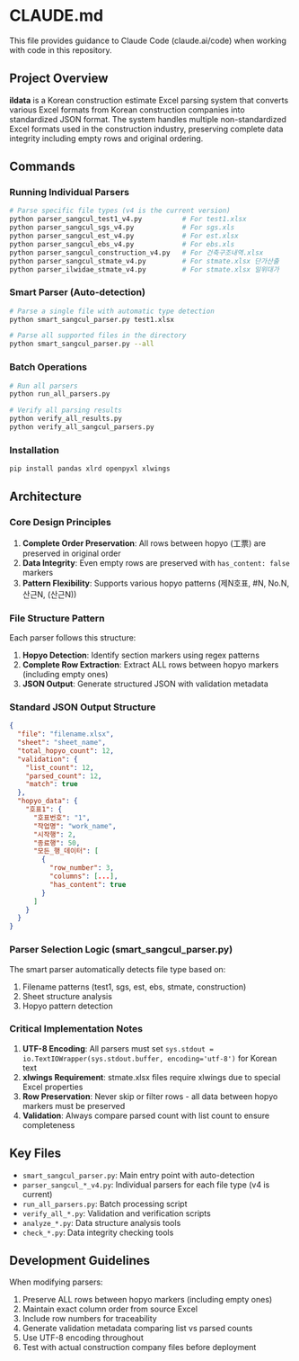 # CLAUDE.md

This file provides guidance to Claude Code (claude.ai/code) when working with code in this repository.

## Project Overview

**ildata** is a Korean construction estimate Excel parsing system that converts various Excel formats from Korean construction companies into standardized JSON format. The system handles multiple non-standardized Excel formats used in the construction industry, preserving complete data integrity including empty rows and original ordering.

## Commands

### Running Individual Parsers
```bash
# Parse specific file types (v4 is the current version)
python parser_sangcul_test1_v4.py          # For test1.xlsx
python parser_sangcul_sgs_v4.py            # For sgs.xls
python parser_sangcul_est_v4.py            # For est.xlsx
python parser_sangcul_ebs_v4.py            # For ebs.xls
python parser_sangcul_construction_v4.py   # For 건축구조내역.xlsx
python parser_sangcul_stmate_v4.py         # For stmate.xlsx 단가산출
python parser_ilwidae_stmate_v4.py         # For stmate.xlsx 일위대가
```

### Smart Parser (Auto-detection)
```bash
# Parse a single file with automatic type detection
python smart_sangcul_parser.py test1.xlsx

# Parse all supported files in the directory
python smart_sangcul_parser.py --all
```

### Batch Operations
```bash
# Run all parsers
python run_all_parsers.py

# Verify all parsing results
python verify_all_results.py
python verify_all_sangcul_parsers.py
```

### Installation
```bash
pip install pandas xlrd openpyxl xlwings
```

## Architecture

### Core Design Principles

1. **Complete Order Preservation**: All rows between hopyo (工票) are preserved in original order
2. **Data Integrity**: Even empty rows are preserved with `has_content: false` markers
3. **Pattern Flexibility**: Supports various hopyo patterns (제N호표, #N, No.N, 산근N, (산근N))

### File Structure Pattern

Each parser follows this structure:
1. **Hopyo Detection**: Identify section markers using regex patterns
2. **Complete Row Extraction**: Extract ALL rows between hopyo markers (including empty ones)
3. **JSON Output**: Generate structured JSON with validation metadata

### Standard JSON Output Structure
```json
{
  "file": "filename.xlsx",
  "sheet": "sheet_name",
  "total_hopyo_count": 12,
  "validation": {
    "list_count": 12,
    "parsed_count": 12,
    "match": true
  },
  "hopyo_data": {
    "호표1": {
      "호표번호": "1",
      "작업명": "work_name",
      "시작행": 2,
      "종료행": 50,
      "모든_행_데이터": [
        {
          "row_number": 3,
          "columns": [...],
          "has_content": true
        }
      ]
    }
  }
}
```

### Parser Selection Logic (smart_sangcul_parser.py)

The smart parser automatically detects file type based on:
1. Filename patterns (test1, sgs, est, ebs, stmate, construction)
2. Sheet structure analysis
3. Hopyo pattern detection

### Critical Implementation Notes

1. **UTF-8 Encoding**: All parsers must set `sys.stdout = io.TextIOWrapper(sys.stdout.buffer, encoding='utf-8')` for Korean text
2. **xlwings Requirement**: stmate.xlsx files require xlwings due to special Excel properties
3. **Row Preservation**: Never skip or filter rows - all data between hopyo markers must be preserved
4. **Validation**: Always compare parsed count with list count to ensure completeness

## Key Files

- `smart_sangcul_parser.py`: Main entry point with auto-detection
- `parser_sangcul_*_v4.py`: Individual parsers for each file type (v4 is current)
- `run_all_parsers.py`: Batch processing script
- `verify_all_*.py`: Validation and verification scripts
- `analyze_*.py`: Data structure analysis tools
- `check_*.py`: Data integrity checking tools

## Development Guidelines

When modifying parsers:
1. Preserve ALL rows between hopyo markers (including empty ones)
2. Maintain exact column order from source Excel
3. Include row numbers for traceability
4. Generate validation metadata comparing list vs parsed counts
5. Use UTF-8 encoding throughout
6. Test with actual construction company files before deployment